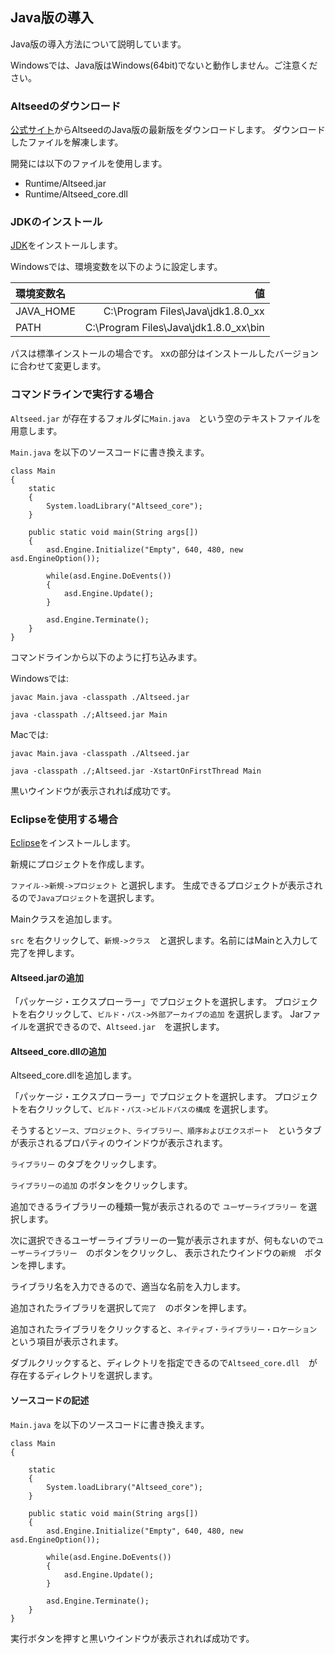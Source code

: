 ﻿
## Java版の導入

Java版の導入方法について説明しています。

Windowsでは、Java版はWindows(64bit)でないと動作しません。ご注意ください。

### Altseedのダウンロード

[公式サイト](http://altseed.github.io/download.html)からAltseedのJava版の最新版をダウンロードします。
ダウンロードしたファイルを解凍します。

開発には以下のファイルを使用します。

* Runtime/Altseed.jar
* Runtime/Altseed\_core.dll

### JDKのインストール

[JDK](http://www.oracle.com/technetwork/java/javase/downloads/jdk8-downloads-2133151.html)をインストールします。

Windowsでは、環境変数を以下のように設定します。

| 環境変数名 | 値 |
|:-----------|------------:|
| JAVA_HOME | C:\Program Files\Java\jdk1.8.0_xx |
| PATH | C:\Program Files\Java\jdk1.8.0_xx\bin |

パスは標準インストールの場合です。
xxの部分はインストールしたバージョンに合わせて変更します。

### コマンドラインで実行する場合

```Altseed.jar``` が存在するフォルダに```Main.java```　という空のテキストファイルを用意します。

```Main.java``` を以下のソースコードに書き換えます。

```
class Main
{
	static
	{
		System.loadLibrary("Altseed_core");
	}

	public static void main(String args[])
	{
		asd.Engine.Initialize("Empty", 640, 480, new asd.EngineOption());

		while(asd.Engine.DoEvents())
		{
			asd.Engine.Update();
		}
		
		asd.Engine.Terminate();
	}
}

```

コマンドラインから以下のように打ち込みます。

Windowsでは:

```javac Main.java -classpath ./Altseed.jar```

```java -classpath ./;Altseed.jar Main```

Macでは:

```javac Main.java -classpath ./Altseed.jar```

```java -classpath ./;Altseed.jar -XstartOnFirstThread Main```

黒いウインドウが表示されれば成功です。

### Eclipseを使用する場合

[Eclipse](https://eclipse.org/)をインストールします。

新規にプロジェクトを作成します。

```ファイル->新規->プロジェクト``` と選択します。
生成できるプロジェクトが表示されるので```Javaプロジェクト```を選択します。

Mainクラスを追加します。

```src``` を右クリックして、```新規->クラス```　と選択します。名前にはMainと入力して完了を押します。

#### Altseed.jarの追加

「パッケージ・エクスプローラー」でプロジェクトを選択します。
プロジェクトを右クリックして、```ビルド・パス->外部アーカイブの追加``` を選択します。
Jarファイルを選択できるので、```Altseed.jar```　を選択します。

#### Altseed_core.dllの追加

Altseed_core.dllを追加します。

「パッケージ・エクスプローラー」でプロジェクトを選択します。
プロジェクトを右クリックして、```ビルド・パス->ビルドパスの構成``` を選択します。

そうすると```ソース、プロジェクト、ライブラリー、順序およびエクスポート```　というタブが表示されるプロパティのウインドウが表示されます。

```ライブラリー``` のタブをクリックします。

```ライブラリーの追加``` のボタンをクリックします。

追加できるライブラリーの種類一覧が表示されるので ```ユーザーライブラリー``` を選択します。

次に選択できるユーザーライブラリーの一覧が表示されますが、何もないので```ユーザーライブラリー```　のボタンをクリックし、
表示されたウインドウの```新規```　ボタンを押します。

ライブラリ名を入力できるので、適当な名前を入力します。

追加されたライブラリを選択して```完了```　のボタンを押します。

追加されたライブラリをクリックすると、```ネイティブ・ライブラリー・ロケーション```　という項目が表示されます。

ダブルクリックすると、ディレクトリを指定できるので```Altseed_core.dll```　が存在するディレクトリを選択します。

#### ソースコードの記述

```Main.java``` を以下のソースコードに書き換えます。

```
class Main
{

	static
	{
		System.loadLibrary("Altseed_core");
	}

	public static void main(String args[])
	{
		asd.Engine.Initialize("Empty", 640, 480, new asd.EngineOption());

		while(asd.Engine.DoEvents())
		{
			asd.Engine.Update();
		}
		
		asd.Engine.Terminate();
	}
}

```

実行ボタンを押すと黒いウインドウが表示されれば成功です。
